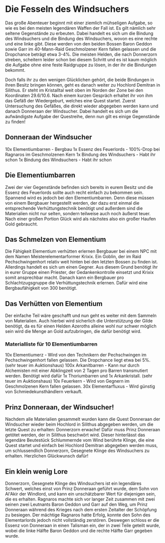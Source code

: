 # Die Fesseln des Windsuchers

Das große Abenteuer beginnt mit einer ziemlich mühseligen Aufgabe, so wie es bei den meisten legendären Waffen der Fall ist. Es gilt nämlich sehr seltene Gegenstände zu erbeuten. Dabei handelt es sich um die Bindung des Windsuchers und die Bindung des Windsuchers, wovon es eine rechte und eine linke gibt. Diese werden von den beiden Bossen Baron Geddon sowie Garr im 40-Mann-Raid Geschmolzener Kern fallen gelassen und die Dropchance beträgt etwa 3-4%. Die meisten Helden, die nach Donnerzorn streben, scheitern leider schon bei diesem Schritt und es ist kaum möglich die Aufgabe ohne eine feste Raidgruppe zu lösen, in der ihr die Bindungen bekommt.

Doch falls ihr zu den wenigen Glücklichen gehört, die beide Bindungen in ihren Besitz bringen können, geht es danach weiter zu Hochlord Demitran in Silithus. Er steht im Kristalltal weit oben im Norden der Zone bei den Koordinaten 29.6/10.6. Nach einem kurzen Gespräch erhaltet ihr von ihm das Gefäß der Wiedergeburt, welches eine Quest startet. Zuerst Untersuchung des Gefäßes, die direkt wieder abgegeben werden kann und danach Donneraan der Windsucher. Dabei handelt es sich um die aufwändigste Aufgabe der Questreihe, denn nun gilt es einige Gegenstände zu finden!

## Donneraan der Windsucher
10x Elementiumbarren - Bergbau
1x Essenz des Feuerlords - 100%-Drop bei Ragnaros im Geschmolzenen Kern
1x Bindung des Windsuchers - Habt ihr schon
1x Bindung des Windsuchers - Habt ihr schon

## Die Elementiumbarren
Zwei der vier Gegenstände befinden sich bereits in eurem Besitz und die Essenz des Feuerlords sollte auch recht einfach zu bekommen sein. Spannend wird es jedoch bei den Elementiumbarren. Denn diese müssen von einem Bergbauer hergestellt werden, der dazu erst einmal die entsprechende Verhüttungstechnik benötigt und außerdem sind die Materialien nicht nur selten, sondern teilweise auch noch äußerst teuer. Nach einer großen Portion Glück wird als nächstes also ein großer Haufen Gold gebraucht.

## Das Schmelzen von Elementium
Die Fähigkeit Elementium verhütten erlernen Bergbauer bei einem NPC mit dem Namen Meisterelementarformer Krixix. Ein Goblin, der im Raid Pechschwingenhort relativ weit hinten bei den letzten Bossen zu finden ist. Allerdings handelt es sich um einen Gegner. Aus diesem Grund benötigt ihr in eurer Gruppe einen Priester, der Gedankenkontrolle einsetzt und Krixix somit ansprechbar macht. Danach kann ein Bergbauer pro Schlachtzugsgruppe die Verhüttungstechnik erlernen. Dafür wird eine Bergbaufähigkeit von 300 benötigt.

## Das Verhütten von Elementium
Der einfache Teil wäre geschafft und nun geht es weiter mit dem Sammeln von Materialien. Auch hierbei wird sicherlich die Unterstützung der Gilde benötigt, da es für einen Helden Azeroths alleine wohl nur schwer möglich sein wird die Menge an Gold aufzubringen, die dafür benötigt wird.

### Materialliste für 10 Elementiumbarren
10x Elementiumerz - Wird von den Technikern der Pechschwingen im Pechschwingenhort fallen gelassen. Die Dropchance liegt etwa bei 5%. (sehr teuer im Auktionshaus)
100x Arkanitbarren - Kann nur durch Alchemisten mit einer Abklingzeit von 2 Tagen pro Barren transmutiert werden. Benötigt wird dafür 1x Thoriumbarren und 1x Arkankristall. (sehr teuer im Auktionshaus)
10x Feuerkern - Wird von Gegnern im Geschmolzenen Kern fallen gelassen.
30x Elementarfluxus - Wird günstig von Schmiedekunsthändlern verkauft.

## Prinz Donneraan, der Windsucher!
Nachdem alle Materialien gesammelt wurden kann die Quest Donneraan der Windsucher wieder beim Hochlord in Silithus abgegeben werden, um die letzte Quest zu erhalten: Donnerzorn erwache! Dafür muss Prinz Donneraan getötet werden, der in Silithus beschwört wird. Dieser hinterlässt das legendäre Beutestück Schlummernde vom Wind berührte Klinge, die eine Quest startet und einfach bei Hochlord Demitran abgegeben werden muss, um schlussendlich Donnerzorn, Gesegnete Klinge des Windsuchers zu erhalten. Herzlichen Glückwunsch dafür!

## Ein klein wenig Lore
Donnerzorn, Gesegnete Klinge des Windsuchers ist ein legendäres Schwert, welches einst von Prinz Donneraan geführt wurde, dem Sohn von Al'Akir der Windlord, und kann ein unschätzbarer Wert für diejenigen sein, die es erhalten. Ragnaros machte sich vor langer Zeit zusammen mit zwei seinen zwei Leutnants Baron Geddon und Garr auf den Weg, um Prinz Donneraan während des Krieges nach dem ersten Zeitalter der Schöpfung zu besiegen. Der mächtige Ragnaros hatte Erfolg, konnte den Sohn des Elementarlords jedoch nicht vollständig zerstören. Deswegen schloss er die Essenz von Donneraan in einen Talisman ein, der in zwei Teile geteilt wurde, wobei die linke Hälfte Baron Geddon und die rechte Hälfte Garr gegeben wurde.